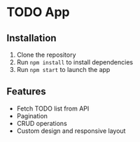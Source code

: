 # TODO App
## Installation
1. Clone the repository
2. Run `npm install` to install dependencies
3. Run `npm start` to launch the app

## Features
- Fetch TODO list from API
- Pagination
- CRUD operations
- Custom design and responsive layout

